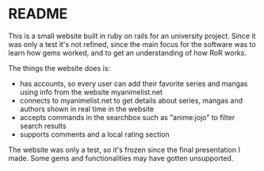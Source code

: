 # README

This is a small website built in ruby on rails for an university project.
Since it was only a test it's not refined, since the main focus for the software was to learn how gems worked, and to get an understanding of how RoR works.

The things the website does is:
* has accounts, so every user can add their favorite series and mangas using info from the website myanimelist.net
* connects to myanimelist.net to get details about series, mangas and authors shown in real time in the website
* accepts commands in the searchbox such as "anime:jojo" to filter search results
* supports comments and a local rating section

The website was only a test, so it's frozen since the final presentation I made. Some gems and functionalities may have gotten unsupported.
